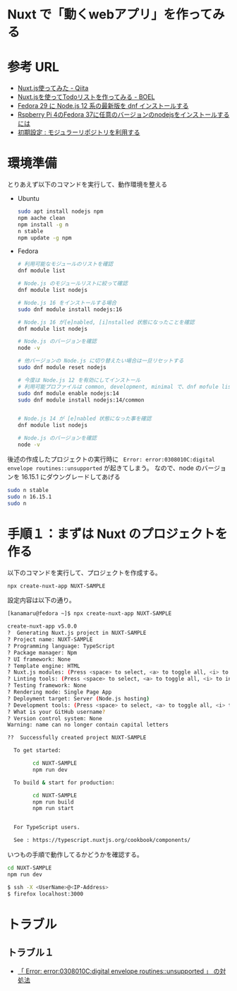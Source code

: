 # Nuxt で「動くwebアプリ」を作ってみる

# 参考 URL

- [Nuxt.js使ってみた - Qiita]( https//qiita.com/_takeshi_24/items/224d00e5a026dbb76716 )
- [Nuxt.jsを使ってTodoリストを作ってみる - BOEL]( https//www.boel.co.jp/tips/vol107_todoLists-with-Nuxt-js.html )
- [Fedora 29 に Node.js 12 系の最新版を dnf インストールする]( https://サーバー構築と設定.com/?p=3354 )
- [Rspberry Pi 4のFedora 37に任意のバージョンのnodejsをインストールするには ]( https://denor.jp/rspberry-pi-4%E3%81%AEfedora-37%E3%81%AB%E4%BB%BB%E6%84%8F%E3%81%AE%E3%83%90%E3%83%BC%E3%82%B8%E3%83%A7%E3%83%B3%E3%81%AEnodejs%E3%82%92%E3%82%A4%E3%83%B3%E3%82%B9%E3%83%88%E3%83%BC%E3%83%AB%E3%81%99 )
- [初期設定 : モジュラーリポジトリを利用する]( https://www.server-world.info/query?os=Fedora_35&p=initial_conf&f=6 )

# 環境準備
とりあえず以下のコマンドを実行して、動作環境を整える
- Ubuntu
    ```sh
    sudo apt install nodejs npm
    npm aache clean
    npm install -g n
    n stable
    npm update -g npm
    ```
- Fedora
    ```sh
    # 利用可能なモジュールのリストを確認
    dnf module list
    
    # Node.js のモジュールリストに絞って確認
    dnf module list nodejs
    
    # Node.js 16 をインストールする場合
    sudo dnf module install nodejs:16
    
    # Node.js 16 が[e]nabled, [i]nstalled 状態になったことを確認
    dnf module list nodejs
    
    # Node.js のバージョンを確認
    node -v
    
    # 他バージョンの Node.js に切り替えたい場合は一旦リセットする
    sudo dnf module reset nodejs
    
    # 今度は Node.js 12 を有効にしてインストール
    # 利用可能プロファイルは common, development, minimal で、dnf mofule list nodejs 実行時に確認できる
    sudo dnf module enable nodejs:14
    sudo dnf module install nodejs:14/common

    
    # Node.js 14 が [e]nabled 状態になった事を確認
    dnf module list nodejs 
    
    # Node.js のバージョンを確認
    node -v
    ``` 


後述の作成したプロジェクトの実行時に ` Error: error:0308010C:digital envelope routines::unsupported` が起きてしまう。
なので、node のバージョンを 16.15.1 にダウングレードしてあげる
```sh
sudo n stable
sudo n 16.15.1
sudo n
``` 


# 手順１：まずは Nuxt のプロジェクトを作る
以下のコマンドを実行して、プロジェクトを作成する。  
```sh
npx create-nuxt-app NUXT-SAMPLE
```

設定内容は以下の通り。
```sh
[kanamaru@fedora ~]$ npx create-nuxt-app NUXT-SAMPLE

create-nuxt-app v5.0.0
?  Generating Nuxt.js project in NUXT-SAMPLE
? Project name: NUXT-SAMPLE
? Programming language: TypeScript
? Package manager: Npm
? UI framework: None
? Template engine: HTML
? Nuxt.js modules: (Press <space> to select, <a> to toggle all, <i> to invert selection)
? Linting tools: (Press <space> to select, <a> to toggle all, <i> to invert selection)
? Testing framework: None
? Rendering mode: Single Page App
? Deployment target: Server (Node.js hosting)
? Development tools: (Press <space> to select, <a> to toggle all, <i> to invert selection)
? What is your GitHub username?
? Version control system: None
Warning: name can no longer contain capital letters

??  Successfully created project NUXT-SAMPLE

  To get started:

        cd NUXT-SAMPLE
        npm run dev

  To build & start for production:

        cd NUXT-SAMPLE
        npm run build
        npm run start


  For TypeScript users.

  See : https://typescript.nuxtjs.org/cookbook/components/
``` 


いつもの手順で動作してるかどうかを確認する。
```sh
cd NUXT-SAMPLE
npm run dev
``` 








```sh
$ ssh -X <UserName>@<IP-Address>
$ firefox localhost:3000
```






























# トラブル

## トラブル１
- [「 Error: error:0308010C:digital envelope routines::unsupported 」 の対処法]( https://zenn.dev/pontagon333/articles/26c89cbc14e81f )


